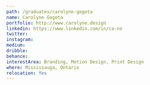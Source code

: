 ```yaml
---
path: /graduates/carolyne-gogota
name: Carolyne Gogota
portfolio: http://www.carolyne.design
linkedin: https://www.linkedin.com/in/ca-no
twitter: 
instagram:
medium:
dribble:
behance:
interestArea: Branding, Motion Design, Print Design
where: Mississauga, Ontario
relocation: Yes
---
```


